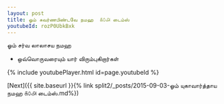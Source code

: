```yaml
---
layout: post
title: ஓம் சுவர்ணபிண்டவே நமஹ  ௧௦௮ டைம்ஸ்
youtubeId: rozP0UbkBxk
---
```

 
 
 ஓம் சர்வ லாலாசய நமஹ  
 
 -  ஒவ்வொருவரையும் யார் விரும்புகிறார்கள் 
 
  
 
  
 
 
 
 
 
 


{% include youtubePlayer.html id=page.youtubeId %}
 
[Next]({{ site.baseurl }}{% link  split2/_posts/2015-09-03-ஓம் யுகாவார்த்தாய நமஹ ௧௦௮ டைம்ஸ்.md%})
 

